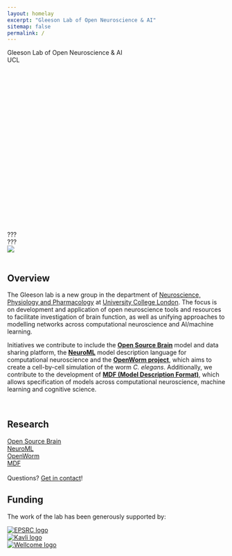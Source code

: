 ```yaml
---
layout: homelay
excerpt: "Gleeson Lab of Open Neuroscience & AI"
sitemap: false
permalink: /
---
```

<div class="col-sm-12 text-light d-none d-lg-block">
<div class="bg-image"
  style="
    background-image: url('{{ site.url }}{{ site.baseurl }}/images/osbmodels.png');
    background-size: 100%;
    background-repeat: no-repeat;
    height: 420px
  ">
<div class="titlebox">
<div class="bigtitle">
Gleeson Lab of Open Neuroscience & AI<br/>
UCL
</div>
</div>
</div>
</div>

<div class="col-sm-12 d-lg-none">
<div class="titlebox">
<div class="bigtitle">
???
</div>
???
</div>
<img src="{{ site.url }}{{ site.baseurl }}/images/osbmodels.png">
</div>

<div class="col-sm-9">
<br/>
<h2>Overview</h2>
<p>The Gleeson lab is a new group in the department of <a href="https://www.ucl.ac.uk/biosciences/neuroscience-physiology-and-pharmacology">Neuroscience, Physiology and Pharmacology</a> at <a href="https://www.ucl.ac.uk">University College London</a>. The focus is on development and application of open neuroscience tools and resources to facilitate investigation of brain function, as well as unifying approaches to modelling networks across computational neuroscience and AI/machine learning.</p> 

<p>Initiatives we contribute to include the <a href="/research#osb"><b>Open Source Brain</b></a> model and data sharing platform, the <a href="/research#neuroml"><b>NeuroML</b></a> model description language for computational neuroscience and the <a href="/research#openworm"><b>OpenWorm project</b></a>, which aims to create a cell-by-cell simulation of the worm <i>C. elegans</i>. Additionally, we contribute to the development of <a href="/research#mdf"><b>MDF (Model Description Format)</b></a>, which allows specification of models across computational neuroscience, machine learning and cognitive science.</p>



</div>

<div class="col-sm-3">


<br/>
<h2>Research</h2>
<a href="/research#osb">Open Source Brain</a><br/>
<a href="/research#neuroml">NeuroML</a><br/>
<a href="/research#openworm">OpenWorm</a><br/>
<a href="/research#mdf">MDF</a>
<br/><br/>Questions? <a href="/contact">Get in contact</a>!
<p></p>
</div>


<div class="col-sm-12">
<h2>Funding</h2>
<p>
The work of the lab has been generously supported by:</p>
</div>

<div class="col-sm-4 text-center" id="sponsorid">
<a href="https://www.ukri.org/councils/epsrc/">
<img src="{{ site.url }}{{ site.baseurl }}/images/ukri-epsrc-square-logo.png" class="img-fluid" alt="EPSRC logo"></a>
</div>

<div class="col-sm-4 text-center" id="sponsorid">
<a href="https://www.kavlifoundation.org/">
<img src="{{ site.url }}{{ site.baseurl }}/images/the_kavli_logo.jpg" class="img-fluid" alt="Kavli logo"></a>
</div>

<div class="col-sm-4 text-center" id="sponsorid">
<a href="https://www.wellcome.org/">
<img src="{{ site.url }}{{ site.baseurl }}/images/wellcome.png" class="img-fluid" alt="Wellcome logo"></a>
</div>

<div class="col-sm-12">
<p></p>
</div>
